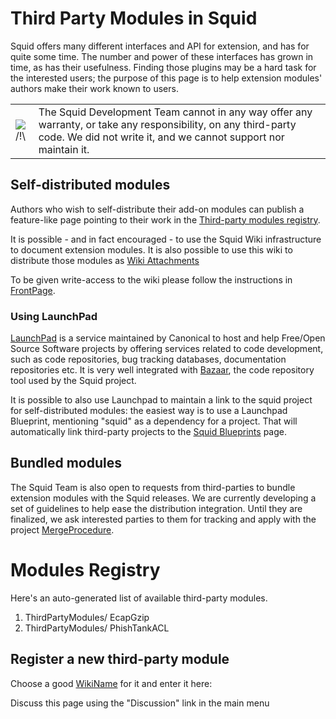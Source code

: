 # Third Party Modules in Squid

Squid offers many different interfaces and API for extension, and has
for quite some time. The number and power of these interfaces has grown
in time, as has their usefulness. Finding those plugins may be a hard
task for the interested users; the purpose of this page is to help
extension modules' authors make their work known to users.

|                                                                      |                                                                                                                                                                                   |
| -------------------------------------------------------------------- | --------------------------------------------------------------------------------------------------------------------------------------------------------------------------------- |
| ![/\!\\](https://wiki.squid-cache.org/wiki/squidtheme/img/alert.png) | The Squid Development Team cannot in any way offer any warranty, or take any responsibility, on any third-party code. We did not write it, and we cannot support nor maintain it. |

## Self-distributed modules

Authors who wish to self-distribute their add-on modules can publish a
feature-like page pointing to their work in the [Third-party modules
registry](#modules).

It is possible - and in fact encouraged - to use the Squid Wiki
infrastructure to document extension modules. It is also possible to use
this wiki to distribute those modules as [Wiki
Attachments](https://wiki.squid-cache.org/ThirdPartyModules/HelpOnActions/AttachFile#)

To be given write-access to the wiki please follow the instructions in
[FrontPage](https://wiki.squid-cache.org/ThirdPartyModules/FrontPage#).

### Using LaunchPad

[LaunchPad](https://launchpad.net/) is a service maintained by Canonical
to host and help Free/Open Source Software projects by offering services
related to code development, such as code repositories, bug tracking
databases, documentation repositories etc. It is very well integrated
with
[Bazaar](https://wiki.squid-cache.org/ThirdPartyModules/BzrInstructions#),
the code repository tool used by the Squid project.

It is possible to also use Launchpad to maintain a link to the squid
project for self-distributed modules: the easiest way is to use a
Launchpad Blueprint, mentioning "squid" as a dependency for a project.
That will automatically link third-party projects to the [Squid
Blueprints](https://blueprints.launchpad.net/squid) page.

## Bundled modules

The Squid Team is also open to requests from third-parties to bundle
extension modules with the Squid releases. We are currently developing a
set of guidelines to help ease the distribution integration. Until they
are finalized, we ask interested parties to them for tracking and apply
with the project
[MergeProcedure](https://wiki.squid-cache.org/ThirdPartyModules/MergeProcedure#).

# Modules Registry

Here's an auto-generated list of available third-party modules.

1.  ThirdPartyModules/
    EcapGzip
2.  ThirdPartyModules/
    PhishTankACL

## Register a new third-party module

Choose a good
[WikiName](https://wiki.squid-cache.org/ThirdPartyModules/WikiName#) for
it and enter it here:

Discuss this page using the "Discussion" link in the main menu
